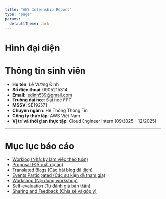 ```yaml
---
title: "AWS Internship Report"
type: "page"
params:
  defaultTheme: dark
---
```

# Hình đại diện

# Thông tin sinh viên

- **Họ tên**: Lê Vương Định
- **Số điện thoại**: 0905215314
- **Email**: ledinh539@gmail.com
- **Trường đại học**: Đại học FPT
- **MSSV**: SE192671
- **Chuyên ngành**: Hệ Thống Thông Tin
- **Công ty thực tập**: AWS Việt Nam
- **Vị trí và thời gian thực tập**: Cloud Engineer Intern (09/2025 – 12/2025)

---

# Mục lục báo cáo

- [Worklog (Nhật ký làm việc theo tuần)](worklog/)
- [Proposal (Đề xuất dự án)](proposal/)
- [Translated Blogs (Các bài blog đã dịch)](blogs/)
- [Events Participated (Các sự kiện đã tham gia)](events/)
- [Workshop (Nội dung workshop)](workshop/)
- [Self-evaluation (Tự đánh giá bản thân)](evaluation/)
- [Sharing and Feedback (Chia sẻ và góp ý)](feedback/)
